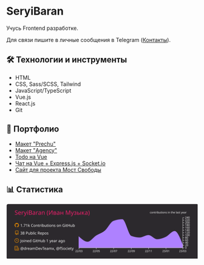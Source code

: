 # SeryiBaran

Учусь Frontend разработке.

Для связи пишите в личные сообщения в Telegram ([Контакты](https://seryibaran.github.io/contacts)).

## :hammer_and_wrench: Технологии и инструменты

- HTML
- CSS, Sass/SCSS, Tailwind
- JavaScript/TypeScript
- Vue.js
- React.js
- Git

## :briefcase: Портфолио

- [Макет "Prechu"](https://github.com/SeryiBaran/maket-prechu)
- [Макет "Agency"](https://github.com/SeryiBaran/maket-agency)
- [Todo на Vue](https://github.com/SeryiBaran/todo-vue)
- [Чат на Vue + Express.js + Socket.io](https://github.com/SeryiBaran/veschat)
- [Сайт для проекта Мост Свободы](https://github.com/f5ociety/Bridge-of-Liberty)

## :bar_chart: Статистика

![Статистика profile-summary-cards](https://raw.githubusercontent.com/SeryiBaran/seryibaran/master/profile-summary-card-output/monokai/0-profile-details.svg)
